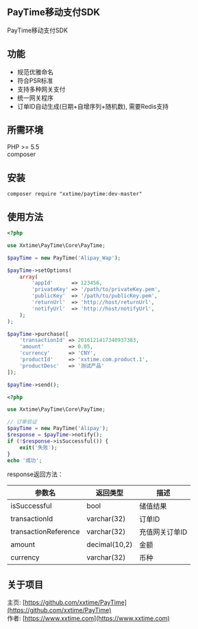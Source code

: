 ## PayTime移动支付SDK
PayTime移动支付SDK



## 功能
* 规范优雅命名
* 符合PSR标准
* 支持多种网关支付
* 统一网关程序
* 订单ID自动生成(日期+自增序列+随机数), 需要Redis支持

## 所需环境
PHP >= 5.5  
composer  

## 安装
```shell
composer require "xxtime/paytime:dev-master"
```


## 使用方法

```php
<?php

use Xxtime\PayTime\Core\PayTime;

$payTime = new PayTime('Alipay_Wap');

$payTime->setOptions(
    array(
        'appId'      => 123456,
        'privateKey' => '/path/to/privateKey.pem',
        'publicKey'  => '/path/to/publicKey.pem',
        'returnUrl'  => 'http://host/returnUrl',
        'notifyUrl'  => 'http://host/notifyUrl',
    );
);

$payTime->purchase([
    'transactionId' => 2016121417340937383,
    'amount'        => 0.05,
    'currency'      => 'CNY',
    'productId'     => 'xxtime.com.product.1',
    'productDesc'   => '测试产品'
]);

$payTime->send();
```


```php
<?php

use Xxtime\PayTime\Core\PayTime;

// 订单验证
$payTime = new PayTime('Alipay');
$response = $payTime->notify();
if (!$response->isSuccessful()) {
    exit('失败');
}
echo '成功';
```
response返回方法：

参数名 | 返回类型 | 描述
--- | --- | ---
isSuccessful  | bool  | 储值结果
transactionId  | varchar(32)  | 订单ID
transactionReference  | varchar(32)  | 充值网关订单ID
amount  | decimal(10,2) | 金额
currency  | varchar(32) | 币种

## 关于项目
主页: [https://github.com/xxtime/PayTime](https://github.com/xxtime/PayTime)  
作者: [https://www.xxtime.com](https://www.xxtime.com)  
